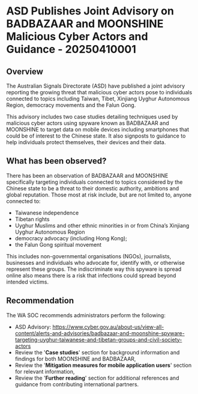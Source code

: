 # ASD Publishes Joint Advisory on BADBAZAAR and MOONSHINE Malicious Cyber Actors and Guidance - 20250410001

## Overview

The Australian Signals Directorate (ASD) have published a joint advisory reporting the growing threat that malicious cyber actors pose to individuals connected to topics including Taiwan, Tibet, Xinjiang Uyghur Autonomous Region, democracy movements and the Falun Gong.

This advisory includes two case studies detailing techniques used by malicious cyber actors using spyware known as BADBAZAAR and MOONSHINE to target data on mobile devices including smartphones that could be of interest to the Chinese state. It also signposts to guidance to help individuals protect themselves, their devices and their data.

## What has been observed?

There has been an observation of BADBAZAAR and MOONSHINE specifically targeting individuals connected to topics considered by the Chinese state to be a threat to their domestic authority, ambitions and global reputation. Those most at risk include, but are not limited to, anyone connected to:

- Taiwanese independence
- Tibetan rights
- Uyghur Muslims and other ethnic minorities in or from China’s Xinjiang Uyghur Autonomous Region
- democracy advocacy (including Hong Kong);
- the Falun Gong spiritual movement

This includes non-governmental organisations (NGOs), journalists, businesses and individuals who advocate for, identify with, or otherwise represent these groups. The indiscriminate way this spyware is spread online also means there is a risk that infections could spread beyond intended victims.

## Recommendation

The WA SOC recommends administrators perform the following:

- ASD Advisory: <https://www.cyber.gov.au/about-us/view-all-content/alerts-and-advisories/badbazaar-and-moonshine-spyware-targeting-uyghur-taiwanese-and-tibetan-groups-and-civil-society-actors>
- Review the '**Case studies**' section for background information and findings for both MOONSHINE and BADBAZAAR,
- Review the '**Mitigation measures for mobile application users**' section for relevant information,
- Review the '**Further reading**' section for additional references and guidance from contributing international partners.
